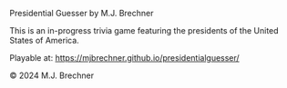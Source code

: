 Presidential Guesser by M.J. Brechner

This is an in-progress trivia game featuring the presidents of the United States of America.

Playable at: https://mjbrechner.github.io/presidentialguesser/

© 2024 M.J. Brechner